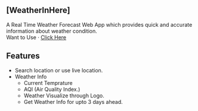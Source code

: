 ## [WeatherInHere]

A Real Time Weather Forecast Web App which provides quick and accurate information about weather condition. </br>
Want to Use · [Click Here](https://weatherinhere.cyclic.app/)

## Features
- Search location or use live location.
- Weather Info
    - Current Temprature
    - AQI (Air Quality Index.)
    - Weather Visualize through Logo.
    - Get Weather Info for upto 3 days ahead.


